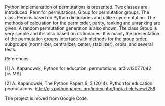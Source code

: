 Python implementation of permutations is presented. 
Two classes are introduced: Perm for permutations, 
Group for permutation groups. 
The class Perm is based on Python dictionaries and utilize cycle notation. 
The methods of calculation for the perm order, parity, ranking and unranking 
are given. A random permutation generation is also shown. 
The class Group is very simple and it is also based on dictionaries. 
It is mainly the presentation of the permutation groups interface with 
methods for the group order, subgroups (normalizer, centralizer, center, 
stabilizer), orbits, and several tests.

References

[1] A. Kapanowski, Python for education: permutations. 
arXiv:1307.7042 [cs.MS]

[2] A. Kapanowski, The Python Papers 9, 3 (2014). 
Python for education: permutations. 
http://ojs.pythonpapers.org/index.php/tpp/article/view/258 

The project is moved from Google Code.
